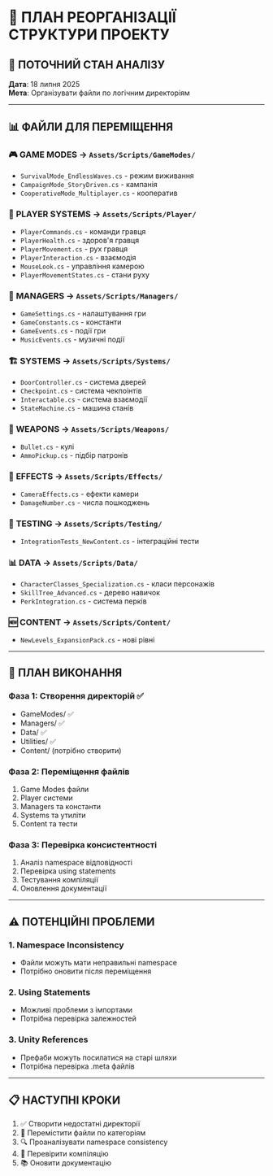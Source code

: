 # 📁 ПЛАН РЕОРГАНІЗАЦІЇ СТРУКТУРИ ПРОЕКТУ

## 🎯 ПОТОЧНИЙ СТАН АНАЛІЗУ

**Дата**: 18 липня 2025  
**Мета**: Організувати файли по логічним директоріям  

---

## 📊 ФАЙЛИ ДЛЯ ПЕРЕМІЩЕННЯ

### 🎮 **GAME MODES** → `Assets/Scripts/GameModes/`
- `SurvivalMode_EndlessWaves.cs` - режим виживання
- `CampaignMode_StoryDriven.cs` - кампанія
- `CooperativeMode_Multiplayer.cs` - кооператив

### 👤 **PLAYER SYSTEMS** → `Assets/Scripts/Player/`
- `PlayerCommands.cs` - команди гравця
- `PlayerHealth.cs` - здоров'я гравця  
- `PlayerMovement.cs` - рух гравця
- `PlayerInteraction.cs` - взаємодія
- `MouseLook.cs` - управління камерою
- `PlayerMovementStates.cs` - стани руху

### 🎯 **MANAGERS** → `Assets/Scripts/Managers/`
- `GameSettings.cs` - налаштування гри
- `GameConstants.cs` - константи
- `GameEvents.cs` - події гри
- `MusicEvents.cs` - музичні події

### 🏗️ **SYSTEMS** → `Assets/Scripts/Systems/`
- `DoorController.cs` - система дверей
- `Checkpoint.cs` - система чекпоінтів
- `Interactable.cs` - система взаємодії
- `StateMachine.cs` - машина станів

### 🔫 **WEAPONS** → `Assets/Scripts/Weapons/`
- `Bullet.cs` - кулі
- `AmmoPickup.cs` - підбір патронів

### 🎨 **EFFECTS** → `Assets/Scripts/Effects/`
- `CameraEffects.cs` - ефекти камери
- `DamageNumber.cs` - числа пошкоджень

### 🧪 **TESTING** → `Assets/Scripts/Testing/`
- `IntegrationTests_NewContent.cs` - інтеграційні тести

### 📊 **DATA** → `Assets/Scripts/Data/`
- `CharacterClasses_Specialization.cs` - класи персонажів
- `SkillTree_Advanced.cs` - дерево навичок
- `PerkIntegration.cs` - система перків

### 🆕 **CONTENT** → `Assets/Scripts/Content/`
- `NewLevels_ExpansionPack.cs` - нові рівні

---

## 🔧 ПЛАН ВИКОНАННЯ

### Фаза 1: Створення директорій ✅
- GameModes/ ✅
- Managers/ ✅  
- Data/ ✅
- Utilities/ ✅
- Content/ (потрібно створити)

### Фаза 2: Переміщення файлів
1. Game Modes файли
2. Player системи
3. Managers та константи
4. Systems та утиліти
5. Content та тести

### Фаза 3: Перевірка консистентності
1. Аналіз namespace відповідності
2. Перевірка using statements
3. Тестування компіляції
4. Оновлення документації

---

## ⚠️ ПОТЕНЦІЙНІ ПРОБЛЕМИ

### 1. **Namespace Inconsistency**
- Файли можуть мати неправильні namespace
- Потрібно оновити після переміщення

### 2. **Using Statements**
- Можливі проблеми з імпортами
- Потрібна перевірка залежностей

### 3. **Unity References**
- Префаби можуть посилатися на старі шляхи
- Потрібна перевірка .meta файлів

---

## 📋 НАСТУПНІ КРОКИ

1. ✅ Створити недостатні директорії
2. 🔄 Перемістити файли по категоріям
3. 🔍 Проаналізувати namespace consistency
4. 🧪 Перевірити компіляцію
5. 📚 Оновити документацію